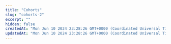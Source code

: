 ```yaml
---
title: "Cohorts"
slug: "cohorts-2"
excerpt: ""
hidden: false
createdAt: "Mon Jun 10 2024 23:28:26 GMT+0000 (Coordinated Universal Time)"
updatedAt: "Mon Jun 10 2024 23:28:26 GMT+0000 (Coordinated Universal Time)"
---
```

